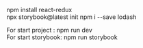npm install react-redux  
npx storybook@latest init
npm i --save lodash  

For start project : npm run dev   
For start storybook: npm run storybook
